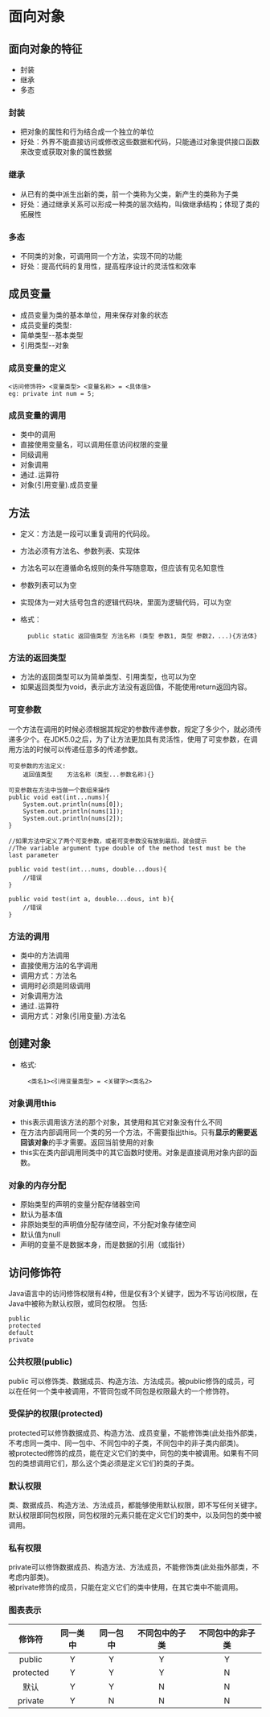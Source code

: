 # 面向对象 #

## 面向对象的特征 ##
* 封装
* 继承
* 多态
### 封装 ###
* 把对象的属性和行为结合成一个独立的单位  
* 好处：外界不能直接访问或修改这些数据和代码，只能通过对象提供接口函数来改变或获取对象的属性数据

### 继承 ###
* 从已有的类中派生出新的类，前一个类称为父类，新产生的类称为子类
* 好处：通过继承关系可以形成一种类的层次结构，叫做继承结构；体现了类的拓展性

### 多态 ###
* 不同类的对象，可调用同一个方法，实现不同的功能
* 好处：提高代码的复用性，提高程序设计的灵活性和效率

## 成员变量 ##
* 成员变量为类的基本单位，用来保存对象的状态
* 成员变量的类型:
 * 简单类型--基本类型
 * 引用类型--对象
### 成员变量的定义 ###

	<访问修饰符> <变量类型> <变量名称> = <具体值>
	eg: private int num = 5;
### 成员变量的调用 ###
* 类中的调用
 * 直接使用变量名，可以调用任意访问权限的变量
 * 同级调用
* 对象调用
 * 通过`.`运算符
 * 对象(引用变量).成员变量

## 方法 ##
* 定义：方法是一段可以重复调用的代码段。
* 方法必须有方法名、参数列表、实现体
 * 方法名可以在遵循命名规则的条件写随意取，但应该有见名知意性
 * 参数列表可以为空
 * 实现体为一对大括号包含的逻辑代码块，里面为逻辑代码，可以为空
* 格式：

		public static 返回值类型 方法名称 (类型 参数1, 类型 参数2，...){方法体}

### 方法的返回类型 ###
* 方法的返回类型可以为简单类型、引用类型，也可以为空  
* 如果返回类型为void，表示此方法没有返回值，不能使用return返回内容。

### 可变参数 ###
一个方法在调用的时候必须根据其规定的参数传递参数，规定了多少个，就必须传递多少个。在JDK5.0之后，为了让方法更加具有灵活性，使用了可变参数，在调用方法的时候可以传递任意多的传递参数。

	可变参数的方法定义:
		返回值类型	 方法名称（类型...参数名称){}
	
	可变参数在方法中当做一个数组来操作
	public void eat(int...nums){
		System.out.println(nums[0]);
		System.out.println(nums[1]);
		System.out.println(nums[2]);
	}
	
	//如果方法中定义了两个可变参数，或者可变参数没有放到最后，就会提示
	//The variable argument type double of the method test must be the last parameter

	public void test(int...nums, double...dous){
		//错误	
	}

	public void test(int a, double...dous, int b){
		//错误	
	}
### 方法的调用 ###
* 类中的方法调用
 * 直接使用方法的名字调用
 * 调用方式：方法名
 * 调用时必须是同级调用
* 对象调用方法
 * 通过`.`运算符
 * 调用方式：对象(引用变量).方法名 

## 创建对象 ##
* 格式:

		<类名1><引用变量类型> = <关键字><类名2>
### 对象调用this ###
* this表示调用该方法的那个对象，其使用和其它对象没有什么不同
* 在方法内部调用同一个类的另一个方法，不需要指出this。只有**显示的需要返回该对象**的手才需要。返回当前使用的对象
* this实在类内部调用同类中的其它函数时使用。对象是直接调用对象内部的函数。
### 对象的内存分配 ###
* 原始类型的声明的变量分配存储器空间
 * 默认为基本值
* 非原始类型的声明值分配存储空间，不分配对象存储空间
 * 默认值为null
* 声明的变量不是数据本身，而是数据的引用（或指针）

## 访问修饰符 ##
Java语言中的访问修饰权限有4种，但是仅有3个关键字，因为不写访问权限，在Java中被称为默认权限，或同包权限。
包括:
 	
	public 
	protected
	default
	private

### 公共权限(public) ###
public 可以修饰类、数据成员、构造方法、方法成员。被public修饰的成员，可以在任何一个类中被调用，不管同包或不同包是权限最大的一个修饰符。
### 受保护的权限(protected) ###
protected可以修饰数据成员、构造方法、成员变量，不能修饰类(此处指外部类，不考虑同一类中、同一包中、不同包中的子类，不同包中的非子类内部类)。  
被protected修饰的成员，能在定义它们的类中，同包的类中被调用。如果有不同包的类想调用它们，那么这个类必须是定义它们的类的子类。
### 默认权限 ###
类、数据成员、构造方法、方法成员，都能够使用默认权限，即不写任何关键字。  
默认权限即同包权限，同包权限的元素只能在定义它们的类中，以及同包的类中被调用。
### 私有权限 ###
private可以修饰数据成员、构造方法、方法成员，不能修饰类(此处指外部类，不考虑内部类)。  
被private修饰的成员，只能在定义它们的类中使用，在其它类中不能调用。

### 图表表示 ###

|修饰符|同一类中|同一包中|不同包中的子类|不同包中的非子类|
|:--:|:--:|:--:|:--:|:--:|
|public|Y|Y|Y|Y|
|protected|Y|Y|Y|N|
|默认|Y|Y|N|N|
|private|Y|N|N|N|


